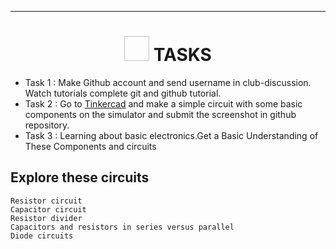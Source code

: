 ___
<h1 align="center"> <img height="40" width="40"/> TASKS </h1>


- Task 1 : Make Github account and send username in club-discussion. Watch tutorials complete git and github tutorial. 
- Task 2 : Go to [Tinkercad](https://tinkercad.com) and make a simple circuit with some basic components on the simulator and submit the screenshot in github repository.
- Task 3 : Learning about basic electronics.Get a Basic Understanding of These Components and circuits 

## Explore these circuits
```
Resistor circuit
Capacitor circuit
Resistor divider
Capacitors and resistors in series versus parallel
Diode circuits 
```
